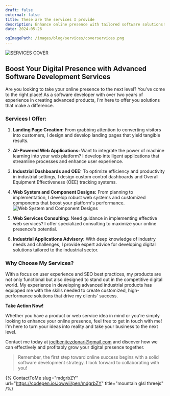 ```yaml
---
draft: false
external: false
title: These are the services I provide
description: Enhance online presence with tailored software solutions! Contact for captivating web design & AI-powered apps.
date: 2024-05-26

ogImagePath: /images/blog/services/coverservices.png
---
```

![ SERVICES COVER ](/images/blog/services/coverservices.png)

## Boost Your Digital Presence with Advanced Software Development Services

Are you looking to take your online presence to the next level? You've come to the right place! As a software developer with over two years of experience in creating advanced products, I'm here to offer you solutions that make a difference.

### Services I Offer:

1. **Landing Page Creation:** From grabbing attention to converting visitors into customers, I design and develop landing pages that yield tangible results.
2. **AI-Powered Web Applications:** Want to integrate the power of machine learning into your web platform? I develop intelligent applications that streamline processes and enhance user experience.
3. **Industrial Dashboards and OEE:** To optimize efficiency and productivity in industrial settings, I design custom control dashboards and Overall Equipment Effectiveness (OEE) tracking systems.
4. **Web System and Component Designs:** From planning to implementation, I develop robust web systems and customized components that boost your platform's performance.
![ Web System and Component Designs ](/images/blog/services/SERVICESYSTEMDESIGNS.png)

5. **Web Services Consulting:** Need guidance in implementing effective web services? I offer specialized consulting to maximize your online presence's potential.
6. **Industrial Applications Advisory:** With deep knowledge of industry needs and challenges, I provide expert advice for developing digital solutions tailored to the industrial sector.

### Why Choose My Services?

With a focus on user experience and SEO best practices, my products are not only functional but also designed to stand out in the competitive digital world. My experience in developing advanced industrial products has equipped me with the skills needed to create customized, high-performance solutions that drive my clients' success.

**Take Action Now!**

Whether you have a product or web service idea in mind or you're simply looking to enhance your online presence, feel free to get in touch with me! I'm here to turn your ideas into reality and take your business to the next level.

Contact me today at joelbenitezdonari@gmail.com and discover how we can effectively and profitably grow your digital presence together.

> Remember, the first step toward online success begins with a solid software development strategy. I look forward to collaborating with you!
>

{% ContactToMe slug="mdgrbZY" url="https://codepen.io/Jowwii/pen/mdgrbZY" title="mountain glsl threejs" /%}
